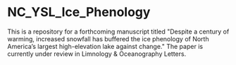 
# NC_YSL_Ice_Phenology

This is a repository for a forthcoming manuscript titled "Despite a century of warming, increased snowfall has buffered the ice phenology of North America’s largest high-elevation lake against change." The paper is currently under review in Limnology & Oceanography Letters.

